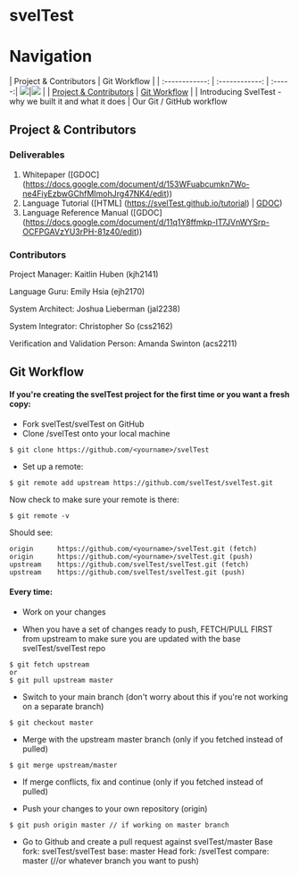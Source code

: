 svelTest
========

# Navigation
| Project & Contributors | Git Workflow  |
| :------------: | :------------: | :-----:|
![](http://www.flaticon.com/png/256/1391.png)|![](http://www.flaticon.com/png/256/25997.png) |
| [Project & Contributors](#project--contributors) | [Git Workflow](#git-workflow) |
| Introducing SvelTest - why we built it and what it does | Our Git / GitHub workflow

## Project & Contributors

### Deliverables
1. Whitepaper ([GDOC] (https://docs.google.com/document/d/153WFuabcumkn7Wo-ne4FiyEzbwGChfMImohJrg47NK4/edit))
2. Language Tutorial ([HTML] (https://svelTest.github.io/tutorial) | [GDOC](https://docs.google.com/document/d/1Jlvgt7bFuxl1FKmwID8w9gefvy7QOWRC7YnWgSUJQVY/edit?usp=sharing))
3. Language Reference Manual ([GDOC] (https://docs.google.com/document/d/11q1Y8ffmkp-IT7JVnWYSrp-OCFPGAVzYU3rPH-81z40/edit))

### Contributors
Project Manager: Kaitlin Huben (kjh2141)

Language Guru: Emily Hsia (ejh2170)

System Architect: Joshua Lieberman (jal2238)

System Integrator: Christopher So (css2162)

Verification and Validation Person: Amanda Swinton (acs2211)


## Git Workflow

#### If you're creating the svelTest project for the first time or you want a fresh copy: 
- Fork svelTest/svelTest on GitHub
- Clone <yourname>/svelTest onto your local machine
```
$ git clone https://github.com/<yourname>/svelTest
```
- Set up a remote: 
```
$ git remote add upstream https://github.com/svelTest/svelTest.git
```
Now check to make sure your remote is there:
```
$ git remote -v
```
Should see:
```
origin		https://github.com/<yourname>/svelTest.git (fetch)
origin		https://github.com/<yourname>/svelTest.git (push)
upstream	https://github.com/svelTest/svelTest.git (fetch)
upstream	https://github.com/svelTest/svelTest.git (push)
```
#### Every time:

- Work on your changes

- When you have a set of changes ready to push, FETCH/PULL FIRST from upstream to make sure you are updated with the base svelTest/svelTest repo
```
$ git fetch upstream
or
$ git pull upstream master
```

- Switch to your main branch (don't worry about this if you're not working on a separate branch)
```
$ git checkout master
```

- Merge with the upstream master branch (only if you fetched instead of pulled)
```
$ git merge upstream/master
```

- If merge conflicts, fix and continue (only if you fetched instead of pulled)

- Push your changes to your own repository (origin)
```
$ git push origin master // if working on master branch
```

- Go to Github and create a pull request against svelTest/master
Base fork: svelTest/svelTest
base: master
Head fork: <yourname>/svelTest
compare: master (//or whatever branch you want to push)

